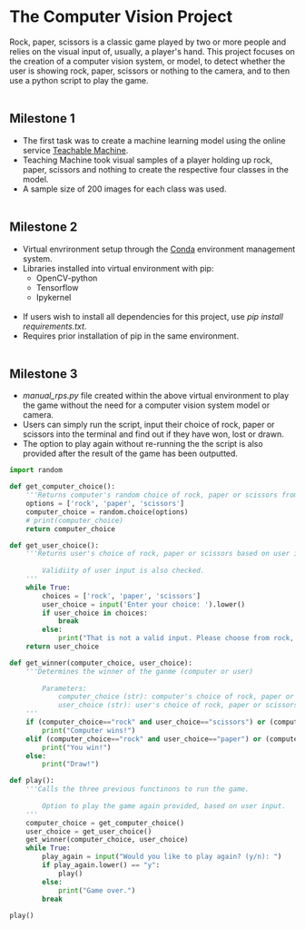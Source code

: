 # The Computer Vision Project
Rock, paper, scissors is a classic game played by two or more people and relies on the visual input of, usually, a player's hand. This project focuses on the creation of a computer vision system, or model, to detect whether the user is showing rock, paper, scissors or nothing to the camera, and to then use a python script to play the game.
<br/><br/>

## Milestone 1
- The first task was to create a machine learning model using the online service [Teachable Machine](https://teachablemachine.withgoogle.com/).
- Teaching Machine took visual samples of a player holding up rock, paper, scissors and nothing to create the respective four classes in the model.
- A sample size of 200 images for each class was used.
<br/><br/>

## Milestone 2
- Virtual envrironment setup through the [Conda](https://anaconda.org/anaconda/conda) environment management system.
- Libraries installed into virtual environment with pip:
    - OpenCV-python
    - Tensorflow
    - Ipykernel
<br/><br/>
- If users wish to install all dependencies for this project, use *pip install requirements.txt*.
- Requires prior installation of pip in the same environment.
<br/><br/>

## Milestone 3
- *manual_rps.py* file created within the above virtual environment to play the game without the need for a computer vision system model or camera. 
- Users can simply run the script, input their choice of rock, paper or scissors into the terminal and find out if they have won, lost or drawn.
- The option to play again without re-running the the script is also provided after the result of the game has been outputted.
```python
import random

def get_computer_choice():
    '''Returns computer's random choice of rock, paper or scissors from the options list.'''
    options = ['rock', 'paper', 'scissors']
    computer_choice = random.choice(options)
    # print(computer_choice)
    return computer_choice

def get_user_choice():
    '''Returns user's choice of rock, paper or scissors based on user input.
        
        Validiity of user input is also checked.
    '''
    while True:
        choices = ['rock', 'paper', 'scissors']
        user_choice = input('Enter your choice: ').lower()
        if user_choice in choices:
            break
        else:
            print("That is not a valid input. Please choose from rock, paper or scissors.")
    return user_choice

def get_winner(computer_choice, user_choice):
    '''Determines the winner of the ganme (computer or user)
        
        Parameters:
            computer_choice (str): computer's choice of rock, paper or scissors.
            user_choice (str): user's choice of rock, paper or scissors.
    '''
    if (computer_choice=="rock" and user_choice=="scissors") or (computer_choice=="paper" and user_choice=="rock") or (computer_choice=="scissors" and user_choice=="paper"):
        print("Computer wins!")
    elif (computer_choice=="rock" and user_choice=="paper") or (computer_choice=="paper" and user_choice=="scissors") or (computer_choice=="scissors" and user_choice=="rock"):
        print("You win!")
    else:
        print("Draw!")

def play():
    '''Calls the three previous functinons to run the game.
    
        Option to play the game again provided, based on user input.
    '''
    computer_choice = get_computer_choice()
    user_choice = get_user_choice()
    get_winner(computer_choice, user_choice)
    while True:
        play_again = input("Would you like to play again? (y/n): ")
        if play_again.lower() == "y":
            play()
        else:
            print("Game over.")
        break             
    
play()
```